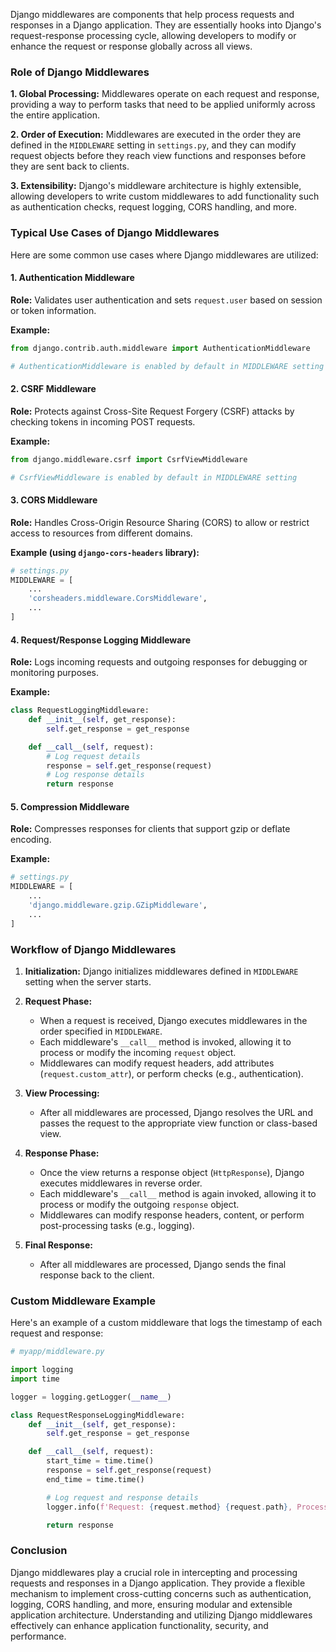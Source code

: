Django middlewares are components that help process requests and responses in a Django application. They are essentially hooks into Django's request-response processing cycle, allowing developers to modify or enhance the request or response globally across all views.

### Role of Django Middlewares

**1. Global Processing:** Middlewares operate on each request and response, providing a way to perform tasks that need to be applied uniformly across the entire application.

**2. Order of Execution:** Middlewares are executed in the order they are defined in the `MIDDLEWARE` setting in `settings.py`, and they can modify request objects before they reach view functions and responses before they are sent back to clients.

**3. Extensibility:** Django's middleware architecture is highly extensible, allowing developers to write custom middlewares to add functionality such as authentication checks, request logging, CORS handling, and more.

### Typical Use Cases of Django Middlewares

Here are some common use cases where Django middlewares are utilized:

#### 1. Authentication Middleware

**Role:** Validates user authentication and sets `request.user` based on session or token information.

**Example:**

```python
from django.contrib.auth.middleware import AuthenticationMiddleware

# AuthenticationMiddleware is enabled by default in MIDDLEWARE setting
```

#### 2. CSRF Middleware

**Role:** Protects against Cross-Site Request Forgery (CSRF) attacks by checking tokens in incoming POST requests.

**Example:**

```python
from django.middleware.csrf import CsrfViewMiddleware

# CsrfViewMiddleware is enabled by default in MIDDLEWARE setting
```

#### 3. CORS Middleware

**Role:** Handles Cross-Origin Resource Sharing (CORS) to allow or restrict access to resources from different domains.

**Example (using `django-cors-headers` library):**

```python
# settings.py
MIDDLEWARE = [
    ...
    'corsheaders.middleware.CorsMiddleware',
    ...
]
```

#### 4. Request/Response Logging Middleware

**Role:** Logs incoming requests and outgoing responses for debugging or monitoring purposes.

**Example:**

```python
class RequestLoggingMiddleware:
    def __init__(self, get_response):
        self.get_response = get_response

    def __call__(self, request):
        # Log request details
        response = self.get_response(request)
        # Log response details
        return response
```

#### 5. Compression Middleware

**Role:** Compresses responses for clients that support gzip or deflate encoding.

**Example:**

```python
# settings.py
MIDDLEWARE = [
    ...
    'django.middleware.gzip.GZipMiddleware',
    ...
]
```

### Workflow of Django Middlewares

1. **Initialization:** Django initializes middlewares defined in `MIDDLEWARE` setting when the server starts.

2. **Request Phase:**
   - When a request is received, Django executes middlewares in the order specified in `MIDDLEWARE`.
   - Each middleware's `__call__` method is invoked, allowing it to process or modify the incoming `request` object.
   - Middlewares can modify request headers, add attributes (`request.custom_attr`), or perform checks (e.g., authentication).

3. **View Processing:**
   - After all middlewares are processed, Django resolves the URL and passes the request to the appropriate view function or class-based view.

4. **Response Phase:**
   - Once the view returns a response object (`HttpResponse`), Django executes middlewares in reverse order.
   - Each middleware's `__call__` method is again invoked, allowing it to process or modify the outgoing `response` object.
   - Middlewares can modify response headers, content, or perform post-processing tasks (e.g., logging).

5. **Final Response:**
   - After all middlewares are processed, Django sends the final response back to the client.

### Custom Middleware Example

Here's an example of a custom middleware that logs the timestamp of each request and response:

```python
# myapp/middleware.py

import logging
import time

logger = logging.getLogger(__name__)

class RequestResponseLoggingMiddleware:
    def __init__(self, get_response):
        self.get_response = get_response

    def __call__(self, request):
        start_time = time.time()
        response = self.get_response(request)
        end_time = time.time()

        # Log request and response details
        logger.info(f'Request: {request.method} {request.path}, Processed in {end_time - start_time:.2f} seconds')

        return response
```

### Conclusion

Django middlewares play a crucial role in intercepting and processing requests and responses in a Django application. They provide a flexible mechanism to implement cross-cutting concerns such as authentication, logging, CORS handling, and more, ensuring modular and extensible application architecture. Understanding and utilizing Django middlewares effectively can enhance application functionality, security, and performance.